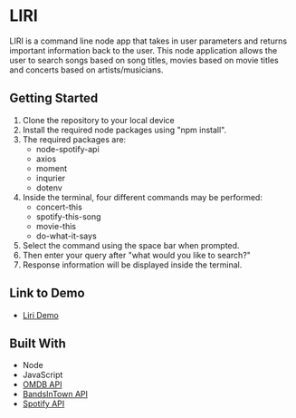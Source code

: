 # LIRI

LIRI is a command line node app that takes in user parameters and returns important information back to the user. This node application allows the user to search songs based on song titles, movies based on movie titles and concerts based on artists/musicians. 

## Getting Started

1. Clone the repository to your local device
2. Install the required node packages using "npm install". 
3. The required packages are:
    - node-spotify-api
    - axios
    - moment
    - inqurier
    - dotenv
4. Inside the terminal, four different commands may be performed:
    - concert-this
    - spotify-this-song
    - movie-this
    - do-what-it-says
5. Select the command using the space bar when prompted.
6. Then enter your query after "what would you like to search?"
7. Response information will be displayed inside the terminal. 


## Link to Demo

- [Liri Demo](https://drive.google.com/file/d/1EeHGlUs-zqyA4AeC0uP9aFEnIzwR_TCu/view)

## Built With
- Node
- JavaScript
- [OMDB API](http://omdbapi.com/)
- [BandsInTown API](https://artists.bandsintown.com/support/bandsintown-api)
- [Spotify API](https://developer.spotify.com/documentation/web-api/)
